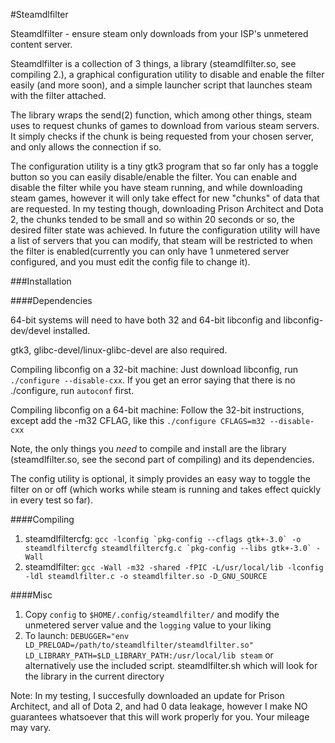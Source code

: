 #Steamdlfilter

Steamdlfilter - ensure steam only downloads from your ISP's unmetered content server.

Steamdlfilter is a collection of 3 things, a library (steamdlfilter.so, see compiling 2.), a graphical configuration utility to disable and enable the filter easily (and more soon), and a simple launcher script that launches steam with the filter attached.

The library wraps the send(2) function, which among other things, steam uses to request chunks of games to download from various steam servers. It simply checks if the chunk is being requested from your chosen server, and only allows the connection if so.


The configuration utility is a tiny gtk3 program that so far only has a toggle button so you can easily disable/enable the filter. You can enable and disable the filter while you have steam running, and while downloading steam games, however it will only take effect for new "chunks" of data that are requested. In my testing though, downloading Prison Architect and Dota 2, the chunks tended to be small and so within 20 seconds or so, the desired filter state was achieved.  In future the configuration utility will have a list of servers that you can modify, that steam will be restricted to when the filter is enabled(currently you can only have 1 unmetered server configured, and you must edit the config file to change it).

###Installation

####Dependencies

64-bit systems will need to have both 32 and 64-bit libconfig and libconfig-dev/devel installed.

gtk3, glibc-devel/linux-glibc-devel are also required.

Compiling libconfig on a 32-bit machine:
Just download libconfig, run `./configure --disable-cxx`.
If you get an error saying that there is no ./configure, run `autoconf` first.

Compiling libconfig on a 64-bit machine:
Follow the 32-bit instructions, except add the -m32 CFLAG, like this `./configure CFLAGS=m32 --disable-cxx`

Note, the only things you *need* to compile and install are the library (steamdlfilter.so, see the second part of compiling) and its dependencies.

The config utility is optional, it simply provides an easy way to toggle the filter on or off (which works while steam is running and takes effect quickly in every test so far).

####Compiling

1. steamdlfiltercfg: ``gcc -lconfig `pkg-config --cflags gtk+-3.0` -o steamdlfiltercfg steamdlfiltercfg.c `pkg-config --libs gtk+-3.0` -Wall``
2. steamdlfilter: ``gcc -Wall -m32 -shared -fPIC -L/usr/local/lib -lconfig -ldl steamdlfilter.c -o steamdlfilter.so -D_GNU_SOURCE``

####Misc

1.  Copy `config` to `$HOME/.config/steamdlfilter/` and modify the unmetered server value and the `logging` value to your liking
2. To launch: `DEBUGGER="env LD_PRELOAD=/path/to/steamdlfilter/steamdlfilter.so" LD_LIBRARY_PATH=$LD_LIBRARY_PATH:/usr/local/lib steam` or alternatively use the included script. steamdlfilter.sh which will look for the library in the current directory

Note: In my testing, I succesfully downloaded an update for Prison Architect, and all of Dota 2, and had 0 data leakage, however I make NO guarantees whatsoever that this will work properly for you. Your mileage may vary.
